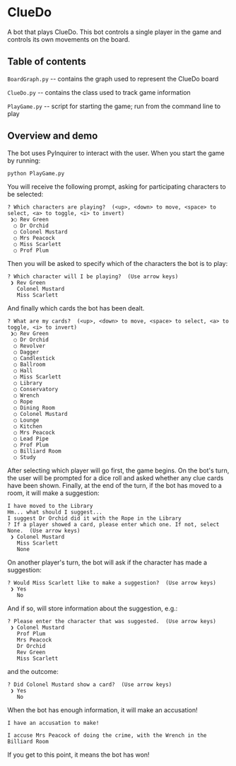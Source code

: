 # ClueDo

A bot that plays ClueDo. This bot controls a single player in the game and controls its own movements on the board.

## Table of contents

`BoardGraph.py` -- contains the graph used to represent the ClueDo board 

`ClueDo.py` -- contains the class used to track game information

`PlayGame.py` -- script for starting the game; run from the command line to play

## Overview and demo

The bot uses PyInquirer to interact with the user. When you start the game by running:

``` console
python PlayGame.py
```

You will receive the following prompt, asking for participating characters to be selected:

``` console
? Which characters are playing?  (<up>, <down> to move, <space> to select, <a> to toggle, <i> to invert)
 ❯○ Rev Green
  ○ Dr Orchid
  ○ Colonel Mustard
  ○ Mrs Peacock
  ○ Miss Scarlett
  ○ Prof Plum
```

Then you will be asked to specify which of the characters the bot is to play:

``` console 
? Which character will I be playing?  (Use arrow keys)
 ❯ Rev Green
   Colonel Mustard
   Miss Scarlett
```

And finally which cards the bot has been dealt.

``` console
? What are my cards?  (<up>, <down> to move, <space> to select, <a> to toggle, <i> to invert)
 ❯○ Rev Green
  ○ Dr Orchid
  ○ Revolver
  ○ Dagger
  ○ Candlestick
  ○ Ballroom
  ○ Hall
  ○ Miss Scarlett
  ○ Library
  ○ Conservatory
  ○ Wrench
  ○ Rope
  ○ Dining Room
  ○ Colonel Mustard
  ○ Lounge
  ○ Kitchen
  ○ Mrs Peacock
  ○ Lead Pipe
  ○ Prof Plum
  ○ Billiard Room
  ○ Study     
```

After selecting which player will go first, the game begins. On the bot's turn, the user will be prompted for a dice roll and asked whether any clue cards have been shown. Finally, at the end of the turn, if the bot has moved to a room, it will make a suggestion:

``` console
I have moved to the Library
Hm... what should I suggest...
I suggest Dr Orchid did it with the Rope in the Library
? If a player showed a card, please enter which one. If not, select None.  (Use arrow keys)
 ❯ Colonel Mustard
   Miss Scarlett
   None
```

On another player's turn, the bot will ask if the character has made a suggestion:

``` console
? Would Miss Scarlett like to make a suggestion?  (Use arrow keys)
 ❯ Yes
   No
```

And if so, will store information about the suggestion, e.g.:

``` console
? Please enter the character that was suggested.  (Use arrow keys)
 ❯ Colonel Mustard
   Prof Plum
   Mrs Peacock
   Dr Orchid
   Rev Green
   Miss Scarlett
```

and the outcome:

``` console
? Did Colonel Mustard show a card?  (Use arrow keys)
 ❯ Yes
   No
``` 

When the bot has enough information, it will make an accusation!

``` console
I have an accusation to make!

I accuse Mrs Peacock of doing the crime, with the Wrench in the Billiard Room
```

If you get to this point, it means the bot has won! 